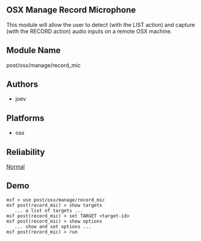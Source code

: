 ## OSX Manage Record Microphone

This module will allow the user to detect (with the LIST 
action) and capture (with the RECORD action) audio inputs on 
a remote OSX machine.


## Module Name
post/osx/manage/record_mic

## Authors
* joev





## Platforms
* osx

## Reliability
[Normal](https://github.com/rapid7/metasploit-framework/wiki/Exploit-Ranking)

## Demo

```
msf > use post/osx/manage/record_mic
msf post(record_mic) > show targets
   ... a list of targets ...
msf post(record_mic) > set TARGET <target-id>
msf post(record_mic) > show options
   ... show and set options ...
msf post(record_mic) > run
```
    
    